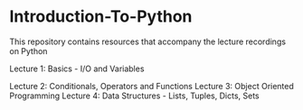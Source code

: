 # Introduction-To-Python
This repository contains resources that accompany the lecture recordings on Python

Lecture 1: Basics - I/O and Variables

Lecture 2: Conditionals, Operators and Functions 
Lecture 3: Object Oriented Programming
Lecture 4: Data Structures - Lists, Tuples, Dicts, Sets


